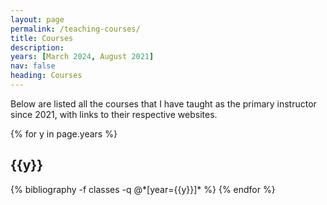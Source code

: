 ```yaml
---
layout: page
permalink: /teaching-courses/
title: Courses
description:
years: [March 2024, August 2021]
nav: false
heading: Courses
---
```


Below are listed all the courses that I have taught as the primary instructor since 2021, with
links to their respective websites.  

<div class="publications">

{% for y in page.years %}
  <h2 class="year">{{y}}</h2>
  {% bibliography -f classes -q @*[year={{y}}]* %}
{% endfor %}

</div>
